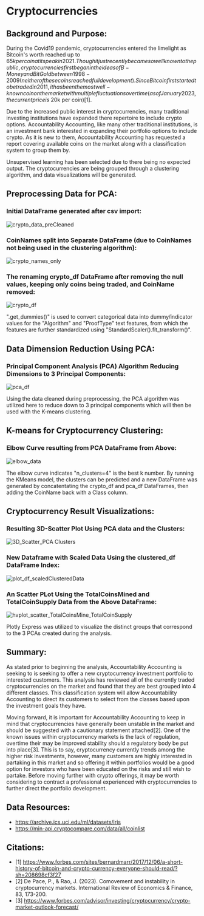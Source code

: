 # Cryptocurrencies

## Background and Purpose:
During the Covid19 pandemic, cryptocurrencies entered the limelight as Bitcoin's worth reached up to $65k per coin at its peak in 2021. Though it just recently became so well known to the public, cryptocurrencies first began in the ideas of B-Money and Bit Gold between 1998-2009 (neither of these coins reached full development). Since Bitcoin first started to be traded in 2011, it has been the most well-known coin on the market with multiple fluctuations over time (as of January 2023, the current price is ~$20k per coin)[1].

Due to the increased public interest in cryptocurrencies, many traditional investing institutions have expanded there repertoire to include crypto options. Accountability Accounting, like many other traditional institutions, is an investment bank interested in expanding their portfolio options to include crypto. As it is new to them, Accountability Accounting has requested a report covering available coins on the market along with a classification system to group them by.

Unsupervised learning has been selected due to there being no expected output. The cryptocurrencies are being grouped through a clustering algorithm, and data visualizations will be generated. 

## Preprocessing Data for PCA:
### Initial DataFrame generated after csv import:
![crypto_data_preCleaned](https://user-images.githubusercontent.com/101941048/212574094-c5f37ad5-5e41-4ba7-9250-20f397948ba7.png)

### CoinNames split into Separate DataFrame (due to CoinNames not being used in the clustering algorithm):
![crypto_names_only](https://user-images.githubusercontent.com/101941048/212573673-59aaf599-372a-4500-aedb-d83d942e287e.png)

### The renaming crypto_df DataFrame after removing the null values, keeping only coins being traded, and CoinName removed:
![crypto_df](https://user-images.githubusercontent.com/101941048/212573633-f422fa3d-3520-494a-9faf-af7488eb374b.png)

".get_dummies()" is used to convert categorical data into dummy/indicator values for the "Algorithm" and "ProofType" text features, from which the features are further standardized using "StandardScaler().fit_transform()".

## Data Dimension Reduction Using PCA:
### Principal Component Analysis (PCA) Algorithm Reducing Dimensions to 3 Principal Components:
![pca_df](https://user-images.githubusercontent.com/101941048/212573727-4418d98b-15fb-4773-8422-c6de7e2362d9.png)

Using the data cleaned during preprocessing, the PCA algorithm was utilized here to reduce down to 3 principal components which will then be used with the K-means clustering.

## K-means for Cryptocurrency Clustering:
### Elbow Curve resulting from PCA DataFrame from Above:
![elbow_data](https://user-images.githubusercontent.com/101941048/212573733-33231fb2-5de1-4d47-bcc9-a7c503856a78.png)

The elbow curve indicates "n_clusters=4" is the best k number. By running the KMeans model, the clusters can be predicted and a new DataFrame was generated by concatentating the crypto_df and pca_df DataFrames, then adding the CoinName back with a Class column. 

## Cryptocurrency Result Visualizations:

### Resulting 3D-Scatter Plot Using PCA data and the Clusters:
![3D_Scatter_PCA Clusters](https://user-images.githubusercontent.com/101941048/212573777-66bea2b9-9075-4655-883b-d23a39f5ea5f.png)

### New Dataframe with Scaled Data Using the clustered_df DataFrame Index:
![plot_df_scaledClusteredData](https://user-images.githubusercontent.com/101941048/212574084-3f89529d-4eed-4637-9560-87b35e87decf.png)

### An Scatter PLot Using the TotalCoinsMined and TotalCoinSupply Data from the Above DataFrame:
![hvplot_scatter_TotalCoinsMine_TotalCoinSupply](https://user-images.githubusercontent.com/101941048/212573783-e5fcb80e-4dcb-44dd-addd-0631d59c0d17.png)

Plotly Express was utilized to visualize the distinct groups that correspond to the 3 PCAs created during the analysis.

## Summary:
As stated prior to beginning the analysis, Accountability Accounting is seeking to is seeking to offer a new cryptocurrency investment portfolio to interested customers. This analysis has reviewed all of the currently traded cryptocurrencies on the market and found that they are best grouped into 4 different classes. This classification system will allow Accountability Accounting to direct its customers to select from the classes based upon the investment goals they have. 

Moving forward, it is important for Accountability Accounting to keep in mind that cryptocurrencies have generally been unstable in the market and should be suggested with a cautionary statement attached[2]. One of the known issues within cryptocurrency markets is the lack of regulation, overtime their may be improved stability should a regulatory body be put into place[3]. This is to say, cryptocurrency currently trends among the higher risk investments, however, many customers are highly interested in partaking in this market and so offering it within portfolios would be a good option for investors who have been educated on the risks and still wish to partake. Before moving further with crypto offerings, it may be worth considering to contract a professional experienced with cryptocurrencies to further direct the portfolio development.

## Data Resources:
- https://archive.ics.uci.edu/ml/datasets/iris
- https://min-api.cryptocompare.com/data/all/coinlist

## Citations:
- [1] https://www.forbes.com/sites/bernardmarr/2017/12/06/a-short-history-of-bitcoin-and-crypto-currency-everyone-should-read/?sh=208698cf3f27
- [2] De Pace, P., & Rao, J. (2023). Comovement and instability in cryptocurrency markets. International Review of Economics & Finance, 83, 173-200.
- [3] https://www.forbes.com/advisor/investing/cryptocurrency/crypto-market-outlook-forecast/
